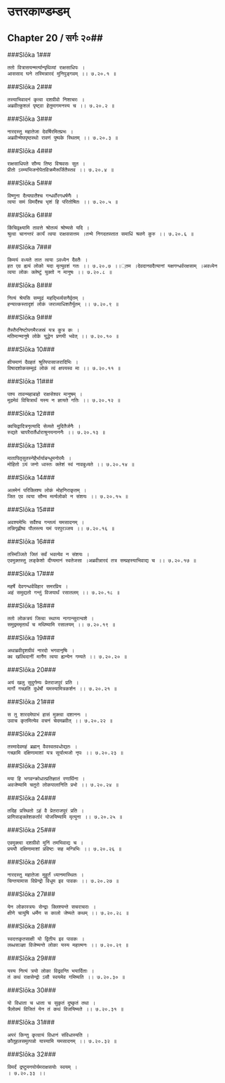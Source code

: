 उत्तरकाण्डम्डम्
===============================


## Chapter 20  / सर्गः २०##


###Slōka 1###


    ततो वित्रासयन्मर्त्यान्पृथिव्यां राक्षसाधिपः ।
    आससाद घने तस्मिन्नारदं मुनिपुङ्गवम् ।। ७.२०.१ ॥


###Slōka 2###


    तस्याभिवादनं कृत्वा दशग्रीवो निशाचरः ।
    अब्रवीत्कुशलं पृष्ट्वा हेतुमागमनस्य च ।। ७.२०.२ ॥


###Slōka 3###


    नारदस्तु महातेजा देवर्षिरमितप्रभः ।
    अब्रवीन्मेघपृष्ठस्थो रावणं पुष्पके स्थितम् ।। ७.२०.३ ॥


###Slōka 4###


    राक्षसाधिपते सौम्य तिष्ठ विश्रवसः सुत ।
    प्रीतो ऽस्म्यभिजनोपेतविक्रमैरूर्जितैस्तव ।। ७.२०.४ ॥


###Slōka 5###


    विष्णुना दैत्यघातैश्च गन्धर्वोरगधर्षणैः ।
    त्वया समं विमर्दैश्च भृशं हि परितोषितः ।। ७.२०.५ ॥


###Slōka 6###


    किंचिद्वक्ष्यामि तावत्ते श्रोतव्यं श्रोष्यसे यदि ।
    श्रुत्वा चानन्तरं कार्यं त्वया राक्षससत्तम ।तन्मे निगदतस्तात समाधिं श्रवणे कुरु ।। ७.२०.६ ॥


###Slōka 7###


    किमयं वध्यते तात त्वया ऽवध्येन दैवतैः ।
    हत एव ह्ययं लोको यदा मृत्युवशं गतः ।। ७.२०.७ ।।्तम ।देवदानवदैत्यानां यक्षगन्धर्वरक्षसाम् ।अवध्येन त्वया लोकः क्लेष्टुं युक्तो न मानुषः ।। ७.२०.८ ॥


###Slōka 8###


    नित्यं श्रेयसि सम्मूढं महद्भिर्व्यसनैर्वृतम् ।
    हन्यात्कस्तादृशं लोकं जराव्याधिशतैर्युतम् ।। ७.२०.९ ॥


###Slōka 9###


    तैस्तैरनिष्टोपगमैरजस्रं यत्र कुत्र कः ।
    मतिमान्मानुषे लोके युद्धेन प्रणयी भवेत् ।। ७.२०.१० ॥


###Slōka 10###


    क्षीयमाणं दैवहतं श्रुत्पिपासाजरादिभिः ।
    विषादशोकसम्मूढं लोकं त्वं क्षपयस्व मा ।। ७.२०.११ ॥


###Slōka 11###


    पश्य तावन्महाबाहो राक्षसेश्वर मानुषम् ।
    मूढमेवं विचित्रार्थं यस्य न ज्ञायते गतिः ।। ७.२०.१२ ॥


###Slōka 12###


    क्वचिद्वादित्रनृत्यादि सेव्यते मुदितैर्जनैः ।
    रुद्यते चापरैरार्तैर्धाराश्रुनयनाननैः ।। ७.२०.१३ ॥


###Slōka 13###


    मातापितृसुतस्नेहैर्भार्याबन्धुमनोरमैः ।
    मोहितो ऽयं जनो ध्वस्तः क्लेशं स्वं नावबुध्यते ।। ७.२०.१४ ॥


###Slōka 14###


    अलमेनं परिक्लिश्य लोकं मोहनिराकृतम् ।
    जित एव त्वया सौम्य मर्त्यलोको न संशयः ।। ७.२०.१५ ॥


###Slōka 15###


    अवश्यमेभिः सर्वैश्च गन्तव्यं यमसादनम् ।
    तन्निगृह्णीष्व पौलस्त्य यमं परपुरञ्जय ।। ७.२०.१६ ॥


###Slōka 16###


    तस्मिञ्जिते जितं सर्वं भवत्येव न संशयः ।
    एवमुक्तस्तु लङ्केशो दीप्यमानं स्वतेजसा ।अब्रवीन्नारदं तत्र सम्प्रहस्याभिवाद्य च ।। ७.२०.१७ ॥


###Slōka 17###


    महर्षे देवगन्धर्वविहार समरप्रिय ।
    अहं समुद्यतो गन्तुं विजयार्थं रसातलम् ।। ७.२०.१८ ॥


###Slōka 18###


    ततो लोकत्रयं जित्वा स्थाप्य नागान्सुरान्वशे ।
    समुद्रममृतार्थं च मथिष्यामि रसालयम् ।। ७.२०.१९ ॥


###Slōka 19###


    अथाब्रवीदृशग्रीवं नारदो भगवानृषिः ।
    क्व खल्विदानीं मार्गेण त्वया ह्यन्येन गम्यते ।। ७.२०.२० ॥


###Slōka 20###


    अयं खलु सुदुर्गम्यः प्रेतराजपुरं प्रति ।
    मार्गो गच्छति दुर्धर्षो यमस्यामित्रकर्शन ।। ७.२०.२१ ॥


###Slōka 21###


    स तु शारदमेघाभं हासं मुक्त्वा दशाननः ।
    उवाच कृतमित्येव वचनं चेदमब्रवीत् ।। ७.२०.२२ ॥


###Slōka 22###


    तस्मादेवमहं ब्रह्मन् वैवस्वतवधोद्यतः ।
    गच्छामि दक्षिणामाशां यत्र सूर्यात्मजो नृपः ।। ७.२०.२३ ॥


###Slōka 23###


    मया हि भगवन्क्रोधात्प्रतिज्ञातं रणार्थिना ।
    अवजेष्यामि चतुरो लोकपालानिति प्रभो ।। ७.२०.२४ ॥


###Slōka 24###


    तदिह प्रस्थितो ऽहं वै प्रेतराजपुरं प्रति ।
    प्राणिसङ्क्लेशकर्तारं योजयिष्यामि मृत्युना ।। ७.२०.२५ ॥


###Slōka 25###


    एवमुक्त्वा दशग्रीवो मुनिं तमभिवाद्य च ।
    प्रययौ दक्षिणामाशां प्रविष्टः सह मन्त्रिभिः ।। ७.२०.२६ ॥


###Slōka 26###


    नारदस्तु महातेजा मुहूर्तं ध्यानमास्थितः ।
    चिन्तयामास विप्रेन्द्रो विधूम इव पावकः ।। ७.२०.२७ ॥


###Slōka 27###


    येन लोकास्त्रयः सेन्द्राः क्लिश्यन्ते सचराचराः ।
    क्षीणे चायुषि धर्मेण स कालो जेष्यते कथम् ।। ७.२०.२८ ॥


###Slōka 28###


    स्वदत्तकृतसाक्षी यो द्वितीय इव पावकः ।
    लब्धसञ्ज्ञा विजेष्यन्ते लोका यस्य महात्मनः ।। ७.२०.२९ ॥


###Slōka 29###


    यस्य नित्यं त्रयो लोका विद्रवन्ति भयार्दिताः ।
    तं कथं राक्षसेन्द्रो ऽसौ स्वयमेव गमिष्यति ।। ७.२०.३० ॥


###Slōka 30###


    यो विधाता च धाता च सुकृतं दुष्कृतं तथा ।
    त्रैलोक्यं विजितं येन तं कथं विजयिष्यते ।। ७.२०.३१ ॥


###Slōka 31###


    अपरं किन्तु कृत्वायं विधानं संविधास्यति ।
    कौतूहलसमुत्पन्नो यास्यामि यमसादनम् ।। ७.२०.३२ ॥


###Slōka 32###


    विमर्दं द्रष्टुमनयोर्यमराक्षसयोः स्वयम् ।
    । ७.२०.३३ ।।


